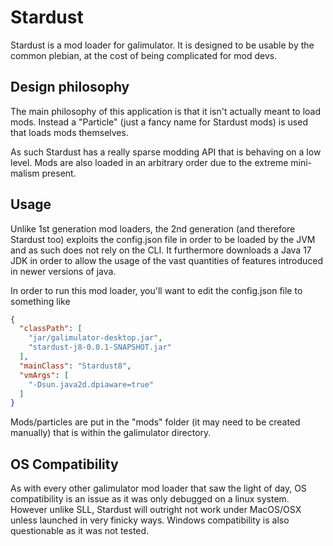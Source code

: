 # Stardust

Stardust is a mod loader for galimulator.
It is designed to be usable by the common plebian, at the cost of being
complicated for mod devs.

## Design philosophy

The main philosophy of this application is that it isn't actually meant to load
mods. Instead a "Particle" (just a fancy name for Stardust mods) is used that
loads mods themselves.

As such Stardust has a really sparse modding API that is behaving on a low
level. Mods are also loaded in an arbitrary order due to the extreme mini-
malism present.

## Usage

Unlike 1st generation mod loaders, the 2nd generation (and therefore
Stardust too) exploits the config.json file in order to be loaded by the JVM
and as such does not rely on the CLI. It furthermore downloads a Java 17
JDK in order to allow the usage of the vast quantities of features introduced
in newer versions of java.

In order to run this mod loader, you'll want to edit the config.json
file to something like
```json
{
  "classPath": [
    "jar/galimulator-desktop.jar",
    "stardust-j8-0.0.1-SNAPSHOT.jar"
  ],
  "mainClass": "Stardust8",
  "vmArgs": [
    "-Dsun.java2d.dpiaware=true"
  ]
}
```

Mods/particles are put in the "mods" folder (it may need to be created manually)
that is within the galimulator directory.

## OS Compatibility

As with every other galimulator mod loader that saw the light of day,
OS compatibility is an issue as it was only debugged on a linux system.
However unlike SLL, Stardust will outright not work under MacOS/OSX
unless launched in very finicky ways. Windows compatibility is also
questionable as it was not tested.
